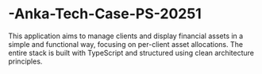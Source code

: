 # -Anka-Tech-Case-PS-20251
This application aims to manage clients and display financial assets in a simple and functional way, focusing on per-client asset allocations. The entire stack is built with TypeScript and structured using clean architecture principles.
